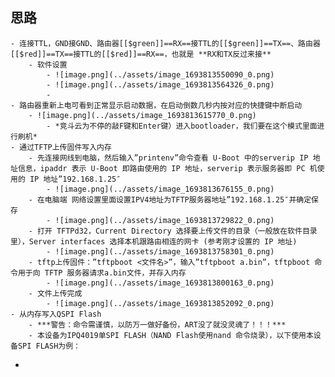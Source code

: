 ## 思路
	- 连接TTL，GND接GND、路由器[[$green]]==RX==接TTL的[[$green]]==TX==、路由器[[$red]]==TX==接TTL的[[$red]]==RX==，也就是 **RX和TX反过来接**
		- 软件设置
			- ![image.png](../assets/image_1693813550090_0.png)
			- ![image.png](../assets/image_1693813564326_0.png)
			-
	- 路由器重新上电可看到正常显示启动数据，在启动倒数几秒内按对应的快捷键中断启动
		- ![image.png](../assets/image_1693813615770_0.png)
			- *竞斗云为不停的敲F键和Enter键）进入bootloader，我们要在这个模式里面进行刷机*
	- 通过TFTP上传固件写入内存
		- 先连接网线到电脑，然后输入”printenv”命令查看 U-Boot 中的serverip IP 地址信息，ipaddr 表示 U-Boot 即路由使用的 IP 地址，serverip 表示服务器即 PC 机使用的 IP 地址”192.168.1.25″
			- ![image.png](../assets/image_1693813676155_0.png)
		- 在电脑端 网络设置里面设置IPV4地址为TFTP服务器地址”192.168.1.25″并确定保存
			- ![image.png](../assets/image_1693813729822_0.png)
		- 打开 TFTPd32，Current Directory 选择要上传文件的目录（一般放在软件目录里），Server interfaces 选择本机跟路由相连的网卡 (参考刚才设置的 IP 地址)
			- ![image.png](../assets/image_1693813758301_0.png)
		- tftp上传固件：”tftpboot <文件名>”，输入”tftpboot a.bin”，tftpboot 命令用于向 TFTP 服务器请求a.bin文件，并存入内存
			- ![image.png](../assets/image_1693813800163_0.png)
		- 文件上传完成
			- ![image.png](../assets/image_1693813852092_0.png)
	- 从内存写入QSPI Flash
		- ***警告：命令需谨慎，以防万一做好备份，ART没了就没灵魂了！！！***
		- 本设备为IPQ4019单SPI FLASH（NAND Flash使用nand 命令烧录），以下使用本设备SPI FLASH为例：
-